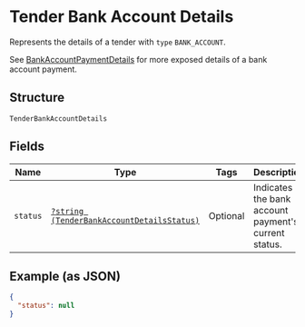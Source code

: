 
# Tender Bank Account Details

Represents the details of a tender with `type` `BANK_ACCOUNT`.

See [BankAccountPaymentDetails](../../doc/models/bank-account-payment-details.md)
for more exposed details of a bank account payment.

## Structure

`TenderBankAccountDetails`

## Fields

| Name | Type | Tags | Description | Getter | Setter |
|  --- | --- | --- | --- | --- | --- |
| `status` | [`?string (TenderBankAccountDetailsStatus)`](../../doc/models/tender-bank-account-details-status.md) | Optional | Indicates the bank account payment's current status. | getStatus(): ?string | setStatus(?string status): void |

## Example (as JSON)

```json
{
  "status": null
}
```

